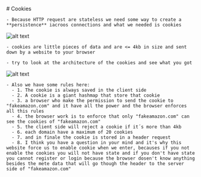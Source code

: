 # Cookies

    - Because HTTP request are stateless we need some way to create a **persistence** iacroos connections and what we needed is cookies 
  ![alt text]("https://www.elegantthemes.com/blog/wp-content/uploads/2020/10/shutterstock_1295870983.png")

    - cookies are little pieces of data and are <= 4kb in size and sent down by a website to your browser
  
    - try to look at the architecture of the cookies and see what you got
     
  ![alt text]("https://www.google.com/url?sa=i&url=https%3A%2F%2Fwww.semanticscholar.org%2Fpaper%2FHTTP-Session-Management%253A-Architecture-and-Cookies-Ayadi-Serhrouchni%2Fb95d17add8780a8e126e788c61227b3a32fa5dd5&psig=AOvVaw1s4BUXIMhy8V8IrrnMUGRY&ust=1646916138676000&source=images&cd=vfe&ved=0CAsQjRxqFwoTCKD92O2GufYCFQAAAAAdAAAAABAD")

    - Also we have some rules here:
      - 1. The cookie is always saved in the client side
      - 2. A cookie is a giant hashmap that store that cookie
      - 3. a browser who make the permission to send the cookie to "fakeamazon.com" and it have all the power and the browser enforces all this rules
      - 4. the browser work is to enforce that only "fakeamazon.com" can see the cookies of "fakeamazon.com"
      - 5. the client side will reject a cookie if it´s more than 4kb
      - 6. each domain have a maximum of 20 cookies
      - 7. and in finale the cookie is stored in a header request
      - 8. I think you have a question in your mind and it's why this website force us to enable cookie when we enter, becauses if you not enable the cookies you will not have state and if you don't have state you cannot register or login because the browser dosen't know anything besides the mete data that will go though the header to the server side of "fakeamazon.com"